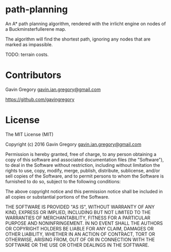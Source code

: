 # path-planning
An A* path planning algorithm, rendered with the irrlicht engine on nodes of a Buckminsterfullerene map.


The algorithm will find the shortest path, ignoring any nodes that are marked as impassible.


TODO: terrain costs.


# Contributors

Gavin Gregory <gavin.ian.gregory@gmail.com>

<https://github.com/gavingregory>


# License
The MIT License (MIT)

Copyright (c) 2016 Gavin Gregory <gavin.ian.gregory@gmail.com>


Permission is hereby granted, free of charge, to any person obtaining a copy
of this software and associated documentation files (the "Software"), to deal
in the Software without restriction, including without limitation the rights
to use, copy, modify, merge, publish, distribute, sublicense, and/or sell
copies of the Software, and to permit persons to whom the Software is
furnished to do so, subject to the following conditions:


The above copyright notice and this permission notice shall be included in all
copies or substantial portions of the Software.


THE SOFTWARE IS PROVIDED "AS IS", WITHOUT WARRANTY OF ANY KIND, EXPRESS OR
IMPLIED, INCLUDING BUT NOT LIMITED TO THE WARRANTIES OF MERCHANTABILITY,
FITNESS FOR A PARTICULAR PURPOSE AND NONINFRINGEMENT. IN NO EVENT SHALL THE
AUTHORS OR COPYRIGHT HOLDERS BE LIABLE FOR ANY CLAIM, DAMAGES OR OTHER
LIABILITY, WHETHER IN AN ACTION OF CONTRACT, TORT OR OTHERWISE, ARISING FROM,
OUT OF OR IN CONNECTION WITH THE SOFTWARE OR THE USE OR OTHER DEALINGS IN THE
SOFTWARE.
